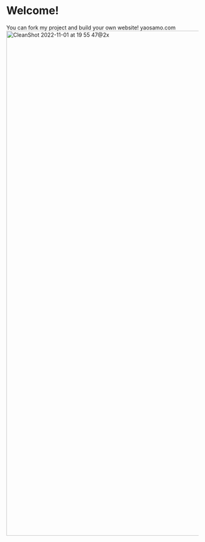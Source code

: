 # Welcome!
You can fork my project and build your own website!
yaosamo.com
<img width="1322" alt="CleanShot 2022-11-01 at 19 55 47@2x" src="https://user-images.githubusercontent.com/5090118/199384625-7260bbf8-d1ef-4da7-b8ae-b68cdde72c51.png">


